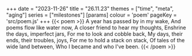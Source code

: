 +++
date = "2023-11-26"
title = "26.11.23"
themes = ["time", "meta", "aging"]
series = ["milestones"]
[params]
  colour = 'poem'
  pageKey = 'src/poem.js'
+++
{{< poem >}}
A year has passed by in my wake,
And poems flow like water now,
A closer friend to hear my thoughts,
Enshrine the days, imperfect jars,
For me to look and cobble back,
My days, their ends, their troubles, joys,
For me to hold a stack on stack,
Of tales of the wide land between,
Who I became and who I've been.
{{< /poem >}}